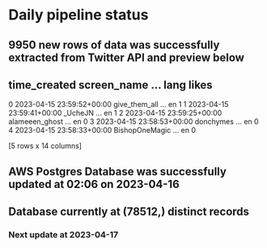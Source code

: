 # Daily pipeline status
## 9950 new rows of data was successfully extracted from Twitter API and preview below
##                time_created     screen_name  ... lang likes
0 2023-04-15 23:59:52+00:00   give_them_all  ...   en     1
1 2023-04-15 23:59:41+00:00         _UcheJN  ...   en     1
2 2023-04-15 23:59:25+00:00  alameeen_ghost  ...   en     0
3 2023-04-15 23:58:53+00:00       donchymes  ...   en     0
4 2023-04-15 23:58:33+00:00  BishopOneMagic  ...   en     0

[5 rows x 14 columns]
## AWS Postgres Database was successfully updated at  02:06 on 2023-04-16
## Database currently at (78512,) distinct records
### Next update at 2023-04-17
